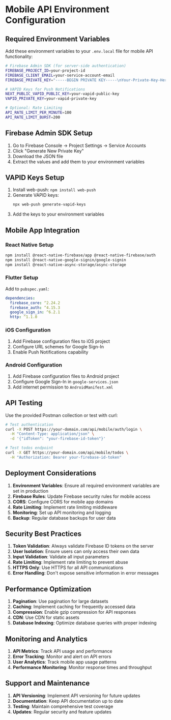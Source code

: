 # Mobile API Environment Configuration

## Required Environment Variables

Add these environment variables to your `.env.local` file for mobile API functionality:

```bash
# Firebase Admin SDK (for server-side authentication)
FIREBASE_PROJECT_ID=your-project-id
FIREBASE_CLIENT_EMAIL=your-service-account-email
FIREBASE_PRIVATE_KEY="-----BEGIN PRIVATE KEY-----\nYour-Private-Key-Here\n-----END PRIVATE KEY-----\n"

# VAPID Keys for Push Notifications
NEXT_PUBLIC_VAPID_PUBLIC_KEY=your-vapid-public-key
VAPID_PRIVATE_KEY=your-vapid-private-key

# Optional: Rate Limiting
API_RATE_LIMIT_PER_MINUTE=100
API_RATE_LIMIT_BURST=200
```

## Firebase Admin SDK Setup

1. Go to Firebase Console → Project Settings → Service Accounts
2. Click "Generate New Private Key"
3. Download the JSON file
4. Extract the values and add them to your environment variables

## VAPID Keys Setup

1. Install web-push: `npm install web-push`
2. Generate VAPID keys:
   ```bash
   npx web-push generate-vapid-keys
   ```
3. Add the keys to your environment variables

## Mobile App Integration

### React Native Setup

```bash
npm install @react-native-firebase/app @react-native-firebase/auth
npm install @react-native-google-signin/google-signin
npm install @react-native-async-storage/async-storage
```

### Flutter Setup

Add to `pubspec.yaml`:

```yaml
dependencies:
  firebase_core: ^2.24.2
  firebase_auth: ^4.15.3
  google_sign_in: ^6.2.1
  http: ^1.1.0
```

### iOS Configuration

1. Add Firebase configuration files to iOS project
2. Configure URL schemes for Google Sign-In
3. Enable Push Notifications capability

### Android Configuration

1. Add Firebase configuration files to Android project
2. Configure Google Sign-In in `google-services.json`
3. Add internet permission to `AndroidManifest.xml`

## API Testing

Use the provided Postman collection or test with curl:

```bash
# Test authentication
curl -X POST https://your-domain.com/api/mobile/auth/login \
  -H "Content-Type: application/json" \
  -d '{"idToken": "your-firebase-id-token"}'

# Test todos endpoint
curl -X GET https://your-domain.com/api/mobile/todos \
  -H "Authorization: Bearer your-firebase-id-token"
```

## Deployment Considerations

1. **Environment Variables**: Ensure all required environment variables are set in production
2. **Firebase Rules**: Update Firebase security rules for mobile access
3. **CORS**: Configure CORS for mobile app domains
4. **Rate Limiting**: Implement rate limiting middleware
5. **Monitoring**: Set up API monitoring and logging
6. **Backup**: Regular database backups for user data

## Security Best Practices

1. **Token Validation**: Always validate Firebase ID tokens on the server
2. **User Isolation**: Ensure users can only access their own data
3. **Input Validation**: Validate all input parameters
4. **Rate Limiting**: Implement rate limiting to prevent abuse
5. **HTTPS Only**: Use HTTPS for all API communications
6. **Error Handling**: Don't expose sensitive information in error messages

## Performance Optimization

1. **Pagination**: Use pagination for large datasets
2. **Caching**: Implement caching for frequently accessed data
3. **Compression**: Enable gzip compression for API responses
4. **CDN**: Use CDN for static assets
5. **Database Indexing**: Optimize database queries with proper indexing

## Monitoring and Analytics

1. **API Metrics**: Track API usage and performance
2. **Error Tracking**: Monitor and alert on API errors
3. **User Analytics**: Track mobile app usage patterns
4. **Performance Monitoring**: Monitor response times and throughput

## Support and Maintenance

1. **API Versioning**: Implement API versioning for future updates
2. **Documentation**: Keep API documentation up to date
3. **Testing**: Maintain comprehensive test coverage
4. **Updates**: Regular security and feature updates
